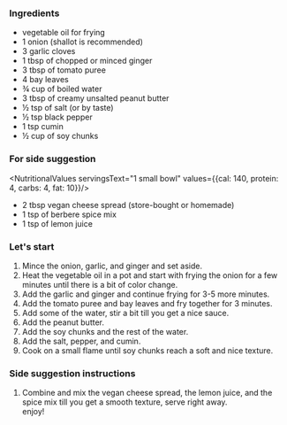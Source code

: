 ### Ingredients

- vegetable oil for frying
- 1 onion (shallot is recommended)
- 3 garlic cloves
- 1 tbsp of chopped or minced ginger
- 3 tbsp of tomato puree
- 4 bay leaves
- ¾ cup of boiled water
- 3 tbsp of creamy unsalted peanut butter
- ½ tsp of salt (or by taste)
- ½ tsp black pepper
- 1 tsp cumin
- ½ cup of soy chunks

### For side suggestion

<NutritionalValues servingsText="1 small bowl" values={{cal: 140, protein: 4, carbs: 4, fat: 10}}/>

- 2 tbsp vegan cheese spread (store-bought or homemade)
- 1 tsp of berbere spice mix
- 1 tsp of lemon juice

### Let's start

1. Mince the onion, garlic, and ginger and set aside.
2. Heat the vegetable oil in a pot and start with frying the onion for a few minutes until there is a bit of color change.
3. Add the garlic and ginger and continue frying for 3-5 more minutes.
4. Add the tomato puree and bay leaves and fry together for 3 minutes.
5. Add some of the water, stir a bit till you get a nice sauce.
6. Add the peanut butter.
7. Add the soy chunks and the rest of the water.
8. Add the salt, pepper, and cumin.
9. Cook on a small flame until soy chunks reach a soft and nice texture.

### Side suggestion instructions

1. Combine and mix the vegan cheese spread, the lemon juice, and the spice mix till you get a smooth texture, serve right away.<br/>
   enjoy!
